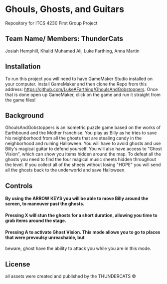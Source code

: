 # Ghouls, Ghosts, and Guitars
Repository for ITCS 4230 First Group Project
## Team Name/ Members: ThunderCats
Josiah Hemphill, Khalid Muhamed Ali, Luke Farthing, Anna Martin
## Installation
To run this project you will need to have GameMaker Studio installed on your computer. Install GameMaker and then clone the Repo from this address: https://github.com/LukeAFarthing/GhoulsAndGobstoppers. Once that is done open up GameMaker, click on the game and run it straight from the game files!
## Background
GhoulsAndGobstoppers is an isometric puzzle game based on the works of Earthbound and the Mother franchise. You play as Billy as he tries to save his neighborhood from all the ghosts that are stealing candy in the neighborhood and ruining Halloween. You will have to avoid ghosts and use Billy's magical guitar to defend yourself. You will also have access to "Ghost Vision", which can show you items hidden around the map. To defeat all the ghosts you need to find the four magical music sheets hidden throughout the level. If you collect all of the sheets without losing "HOPE" you will send all the ghosts back to the underworld and save Halloween.
## Controls
#### By using the ARROW KEYS you will be able to move Billy around the screen, to maneuver past the ghosts.
#### Pressing X will stun the ghosts for a short duration, allowing you time to grab items around the stage.
#### Pressing A to activate Ghost Vision. This mode allows you to go to places that were prevoulsy unreachable, but 
beware, ghost have the ability to attack you while you are in this mode.
## License 
all assets were created and published by the THUNDERCATS &copy;



